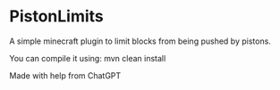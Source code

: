 # PistonLimits
A simple minecraft plugin to limit blocks from being pushed by pistons.

You can compile it using: mvn clean install

Made with help from ChatGPT
